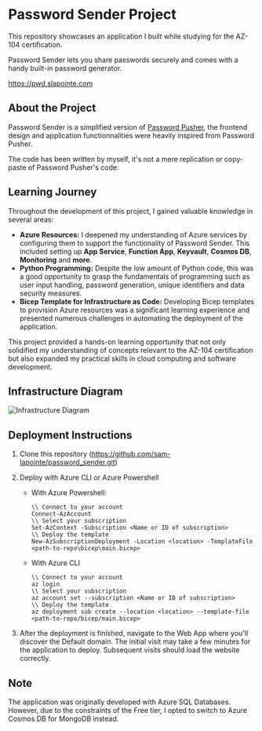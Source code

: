 # Password Sender Project

This repository showcases an application I built while studying for the AZ-104 certification.

Password Sender lets you share passwords securely and comes with a handy built-in password generator.

https://pwd.slapointe.com

## About the Project

Password Sender is a simplified version of [Password Pusher](https://pwpush.com/), the frontend design and application functionnalities were heavily inspired from Password Pusher.

The code has been written by myself, it's not a mere replication or copy-paste of Password Pusher's code.

## Learning Journey

Throughout the development of this project, I gained valuable knowledge in several areas:

* **Azure Resources:** I deepened my understanding of Azure services by configuring them to support the functionality of Password Sender. This included setting up **App Service**, **Function App**, **Keyvault**, **Cosmos DB**, **Monitoring** and **more**.  
* **Python Programming:** Despite the low amount of Python code, this was a good opportunity to grasp the fundamentals of programming such as user input handling, password generation, unique identifiers and data security measures.
* **Bicep Template for Infrastructure as Code:** Developing Bicep templates to provision Azure resources was a significant learning experience and presented numerous challenges in automating the deployment of the application.


This project provided a hands-on learning opportunity that not only solidified my understanding of concepts relevant to the AZ-104 certification but also expanded my practical skills in cloud computing and software development.

## Infrastructure Diagram

![Infrastructure Diagram](https://github.com/sam-lapointe/password_sender/blob/main/password_sender_diagram.png)

## Deployment Instructions

1. Clone this repository (https://github.com/sam-lapointe/password_sender.git)

2. Deploy with Azure CLI or Azure Powershell
    - With Azure Powershell:
        ```
        \\ Connect to your account
        Connect-AzAccount
        \\ Select your subscription
        Set-AzContext -Subscription <Name or ID of subscription>
        \\ Deploy the template
        New-AzSubscriptionDeployment -Location <location> -TemplateFile <path-to-repo\bicep\main.bicep>
        ```
    - With Azure CLI
        ```
        \\ Connect to your account
        az login
        \\ Select your subscription
        az account set --subscription <Name or ID of subscription>
        \\ Deploy the template
        az deployment sub create --location <location> --template-file <path-to-repo/bicep/main.bicep>
        ```

3. After the deployment is finished, navigate to the Web App where you'll discover the Default domain. The initial visit may take a few minutes for the application to deploy. Subsequent visits should load the website correctly.

## Note

The application was originally developed with Azure SQL Databases. However, due to the constraints of the Free tier, I opted to switch to Azure Cosmos DB for MongoDB instead.